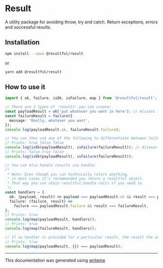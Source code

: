 # Result

A utility package for avoiding throw, try and catch. Return exceptions, errors and successful results.

## Installation

```bash
npm install --save @resultful/result
```
or
```bash
yarn add @resultful/result
```

## How to use it

```typescript
import { ok, failure, isOk, isFailure, map } from '@resultful/result';

// There are 2 types of 'results' you can create:
const payloadResult = ok('put whatever you want in here'); // Aliases for resultful.ok include: resultful.ok resultful.normal
const failureResult = failure({
  message: 'Really, whatever you want',
});
console.log(payloadResult.ok, failureResult.failure);

// You can then use any of the following to differentiate between failure types:
// Prints: true false false
console.log(isOk(payloadResult), isFailure(failureResult)); // Aliases for resultful.hasSuccess include: resultful.isPayload resultful.isNormal
// Prints: false true false
console.log(isOk(payloadResult), isFailure(failureResult));

// You can also handle results via handle:
/*
 * Note: Even though you can technically return anything,
 * in most cases it's recommended you return a resultful object.
 * That way you can chain resultful.handle calls if you need to
 */
const handlers = {
  ok: (payload, result) => payload === payloadResult.ok && result === payloadResult,
  failure: (failure, result) =>
    failure === payloadResult.failure && result === failureResult,
};
// Prints: true
console.log(map(payloadResult, handlers));
// Prints: true
console.log(map(failureResult, handlers));

// If no handler is provided for a particular result, the result the original result gets returned
// Prints: true
console.log(map(payloadResult, {}) === payloadResult);
```

---
This documentation was generated using [writeme](https://www.npmjs.com/package/@writeme/core)
